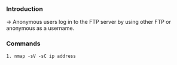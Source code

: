### Introduction

   -> Anonymous users log in to the FTP server by using other FTP or anonymous as a username.
   
### Commands

    1. nmap -sV -sC ip address
    
